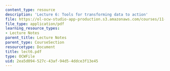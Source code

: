 ```yaml
---
content_type: resource
description: 'Lecture 6: Tools for transforming data to action'
file: https://ol-ocw-studio-app-production.s3.amazonaws.com/courses/11-204-planning-communications-and-digital-media-fall-2004/2ea5d094527c43af94d54ddce3f13e45_lect6.pdf
file_type: application/pdf
learning_resource_types:
- Lecture Notes
parent_title: Lecture Notes
parent_type: CourseSection
resourcetype: Document
title: lect6.pdf
type: OCWFile
uid: 2ea5d094-527c-43af-94d5-4ddce3f13e45
---
```

